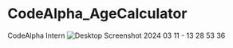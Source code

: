 # CodeAlpha_AgeCalculator
CodeAlpha Intern
![Desktop Screenshot 2024 03 11 - 13 28 53 36](https://github.com/AhmedEssam01/CodeAlpha_AgeCalculator/assets/58954036/afc10d41-c0c7-4684-8f96-75ae8bc1f952)

